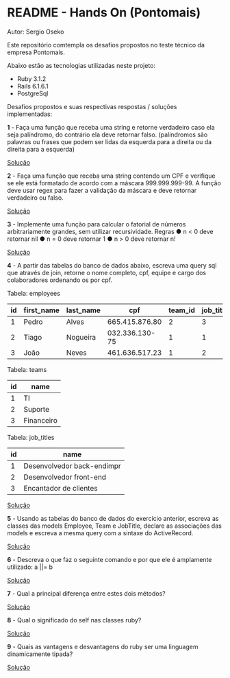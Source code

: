 # README - Hands On (Pontomais)
Autor: Sergio Oseko

Este repositório comtempla os desafios propostos no teste técnico da empresa Pontomais.

Abaixo estão as tecnologias utilizadas neste projeto:

* Ruby 3.1.2
* Rails 6.1.6.1
* PostgreSql

Desafios propostos e suas respectivas respostas / soluções implementadas:

**1** - Faça uma função que receba uma string e retorne verdadeiro caso ela seja palíndromo, do contrário ela deve retornar falso. (palíndromos são palavras ou frases que podem ser lidas da esquerda para a direita ou da direita para a esquerda)

  [Solução](https://github.com/osksergio/pontomais-challenge/blob/main/app/functions/palindrome.rb)
   

**2** - Faça uma função que receba uma string contendo um CPF e verifique se ele está formatado de acordo com a máscara 999.999.999-99. A função deve usar regex para fazer a validação da máscara e deve retornar verdadeiro ou falso.

  [Solução](https://github.com/osksergio/pontomais-challenge/blob/main/app/functions/check_mask.rb)

 
**3** - Implemente uma função para calcular o fatorial de números arbitrariamente grandes, sem utilizar recursividade.
    Regras
    ● n < 0 deve retornar nil
    ● n = 0 deve retornar 1
    ● n > 0 deve retornar n!

[Solução](https://github.com/osksergio/pontomais-challenge/blob/main/app/functions/fatorial.rb)


**4** - A partir das tabelas do banco de dados abaixo, escreva uma query sql que através de join, retorne o nome completo, cpf, equipe e cargo dos colaboradores ordenando os por cpf.

Tabela: employees

| id | first_name | last_name | cpf | team_id | job_title_id |
|---|---|---|---|---|--|
| 1 | Pedro | Alves | 665.415.876.80 | 2 | 3 |
| 2 | Tiago | Nogueira | 032.336.130-75 | 1 | 1 |
| 3 | João | Neves | 461.636.517.23 | 1 | 2 |

Tabela: teams

| id | name |
|---|---|
| 1 | TI |
| 2 | Suporte |
| 3 | Financeiro |

Tabela: job_titles

| id | name |
|---|---|
| 1 | Desenvolvedor back-endimpr |
| 2 | Desenvolvedor front-end |
| 3 | Encantador de clientes |

[Solução](https://github.com/osksergio/pontomais-challenge/issues/7#issuecomment-1210245967)

**5** - Usando as tabelas do banco de dados do exercício anterior, escreva as classes das models Employee, Team e JobTitle, declare as associações das models e escreva a mesma query com a sintaxe do ActiveRecord.

[Solução](https://github.com/osksergio/pontomais-challenge/issues/8#issuecomment-1210196862)


**6** - Descreva o que faz o seguinte comando e por que ele é amplamente utilizado: a ||= b

[Solução](https://github.com/osksergio/pontomais-challenge/issues/9#issuecomment-1210613462)


**7** - Qual a principal diferença entre estes dois métodos?

[Solução](https://github.com/osksergio/pontomais-challenge/issues/10#issuecomment-1210564633)


**8** - Qual o significado do self nas classes ruby?

[Solução](https://github.com/osksergio/pontomais-challenge/issues/11#issuecomment-1210035504)


**9** -  Quais as vantagens e desvantagens do ruby ser uma linguagem dinamicamente tipada?

[Solução](https://github.com/osksergio/pontomais-challenge/issues/12#issuecomment-1210039317)
